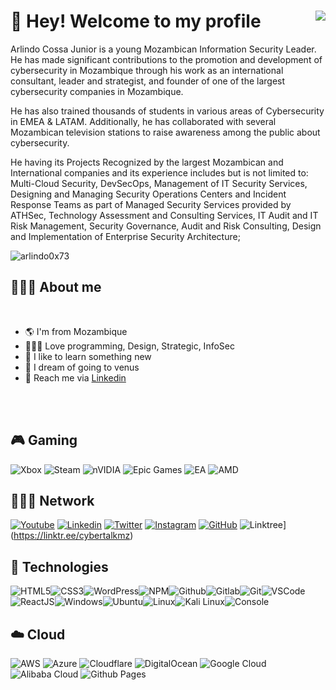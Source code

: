 # 🖖 Hey! Welcome to my profile <img align="right" src="https://komarev.com/ghpvc/?username=swagneycod3&style=flat-square&color=blueviolet">
Arlindo Cossa Junior is a young Mozambican Information Security Leader. He has made significant contributions to the promotion and development of cybersecurity in Mozambique through his work as an international consultant, leader and strategist, and founder of one of the largest cybersecurity companies in Mozambique. 

He has also trained thousands of students in various areas of Cybersecurity in EMEA & LATAM. Additionally, he has collaborated with several Mozambican television stations to raise awareness among the public about cybersecurity. 

He having its Projects Recognized by the largest Mozambican and International companies and its experience includes but is not limited to: 
Multi-Cloud Security, DevSecOps, Management of IT Security Services, Designing and Managing Security Operations Centers and Incident Response Teams as part of Managed Security Services provided by ATHSec, Technology Assessment and Consulting Services, IT Audit and IT Risk Management, Security Governance, Audit and Risk Consulting, Design and Implementation of Enterprise Security Architecture;

<img src="https://tryhackme-badges.s3.amazonaws.com/arlindo0x73.png" alt="arlindo0x73" />

## 👨🏻‍💻 About me

<br>


- 🌎 I'm from Mozambique
- 👨🏻‍💻 Love programming, Design, Strategic, InfoSec
- 🧠 I like to learn something new
- 💭 I dream of going to venus
- 📧 Reach me via [Linkedin](https://linkedin.com/in/arlindo0x73)

<br>
<br>



## 🎮 Gaming
![Xbox](https://img.shields.io/badge/xbox-%23107C10.svg?style=for-the-badge&logo=xbox&logoColor=white)
![Steam](https://img.shields.io/badge/steam-%23000000.svg?style=for-the-badge&logo=steam&logoColor=white)
![nVIDIA](https://img.shields.io/badge/nVIDIA-%2376B900.svg?style=for-the-badge&logo=nVIDIA&logoColor=white)
![Epic Games](https://img.shields.io/badge/epicgames-%23313131.svg?style=for-the-badge&logo=epicgames&logoColor=white)
![EA](https://img.shields.io/badge/ea-%23000000.svg?style=for-the-badge&logo=ea&logoColor=white)
![AMD](https://img.shields.io/badge/AMD-%23000000.svg?style=for-the-badge&logo=amd&logoColor=white)

## 👨🏻‍💻 Network

[![Youtube](https://img.shields.io/badge/YouTube-FF0000?style=for-the-badge&logo=YouTube&logoColor=white)](https://youtube.com/c/athsec)
[![Linkedin](https://img.shields.io/badge/Linkedin-0077B5?style=for-the-badge&logo=linkedin&logoColor=white)](https://www.linkedin.com/in/arlindo0x73)
[![Twitter](https://img.shields.io/badge/Twitter-1DA1F2?style=for-the-badge&logo=twitter&logoColor=white)](https://twitter.com/arlindo0x73)
[![Instagram](https://img.shields.io/badge/Instagram-E4405F?style=for-the-badge&logo=instagram&logoColor=white)](https://instagram.com/arlindo0x73)
[![GitHub](https://img.shields.io/badge/Github-100000?style=for-the-badge&logo=github&logoColor=white)](https://github.com/SwagneyCod3)
![Linktree](https://img.shields.io/badge/linktree-1de9b6?style=for-the-badge&logo=linktree&logoColor=white)](https://linktr.ee/cybertalkmz)


## :wrench: Technologies

![HTML5](https://img.icons8.com/color/30/html-5.png)![CSS3](https://img.icons8.com/color/30/css3.png)![WordPress](https://img.icons8.com/color/30/wordpress.png)![NPM](https://img.icons8.com/color/30/npm.png)![Github](https://img.icons8.com/material-outlined/30/github.png)![Gitlab](https://img.icons8.com/color/30/gitlab.png)![Git](https://img.icons8.com/color/30/git.png)![VSCode](https://img.icons8.com/color/30/visual-studio-code-2019.png)![ReactJS](https://img.icons8.com/color/30/react-native.png)![Windows](https://img.icons8.com/color/30/windows-10.png)![Ubuntu](https://img.icons8.com/color/30/ubuntu--v1.png)![Linux](https://img.icons8.com/color/30/linux.png)![Kali Linux](https://img.icons8.com/color/30/kali-linux.png)![Console](https://img.icons8.com/color/30/console.png)

## ☁️ Cloud

![AWS](https://img.shields.io/badge/AWS-%23FF9900.svg?style=for-the-badge&logo=amazon-aws&logoColor=white)
![Azure](https://img.shields.io/badge/azure-%230072C6.svg?style=for-the-badge&logo=microsoftazure&logoColor=white)
![Cloudflare](https://img.shields.io/badge/Cloudflare-F38020?style=for-the-badge&logo=Cloudflare&logoColor=white)
![DigitalOcean](https://img.shields.io/badge/DigitalOcean-%230167ff.svg?style=for-the-badge&logo=digitalOcean&logoColor=white)
![Google Cloud](https://img.shields.io/badge/GoogleCloud-%234285F4.svg?style=for-the-badge&logo=google-cloud&logoColor=white)
![Alibaba Cloud](https://img.shields.io/badge/AlibabaCloud-%23FF6701.svg?style=for-the-badge&logo=alibabacloud&logoColor=white)
![Github Pages](https://img.shields.io/badge/github%20pages-121013?style=for-the-badge&logo=github&logoColor=white)

